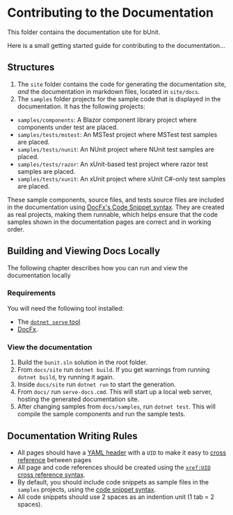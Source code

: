# Contributing to the Documentation

This folder contains the documentation site for bUnit.

Here is a small getting started guide for contributing to the documentation...

## Structures

1. The `site` folder contains the code for generating the documentation site, _and_ the documentation in markdown files, located in `site/docs`.
2. The `samples` folder projects for the sample code that is displayed in the documentation. It has the following projects:  
  - `samples/components`: A Blazor component library project where components under test are placed.
  - `samples/tests/mstest`: An MSTest project where MSTest test samples are placed.
  - `samples/tests/nunit`: An NUnit project where NUnit test samples are placed.
  - `samples/tests/razor`: An xUnit-based test project where razor test samples are placed.
  - `samples/tests/xunit`: An xUnit project where xUnit C#-only test samples are placed.
  
These sample components, source files, and tests source files are included in the documentation using [DocFx's Code Snippet syntax](https://dotnet.github.io/docfx/spec/docfx_flavored_markdown.html?tabs=tabid-1%2Ctabid-a#code-snippet). They are created as real projects, making them runnable, which helps ensure that the code samples shown in the documentation pages are correct and in working order.  

## Building and Viewing Docs Locally

The following chapter describes how you can run and view the documentation locally

### Requirements
You will need the following tool installed:
* The [`dotnet serve` tool](https://github.com/natemcmaster/dotnet-serve)
* [DocFx](https://dotnet.github.io/docfx/tutorial/docfx_getting_started).

### View the documentation

1. Build the `bunit.sln` solution in the root folder.
2. From `docs/site` run `dotnet build`. If you get warnings from running `dotnet build`, try running it again.
3. Inside `docs/site` run `dotnet run` to start the generation.
4. From `docs/` run `serve-docs.cmd`. This will start up a local web server, hosting the generated documentation site.
5. After changing samples from `docs/samples`, run `dotnet test`. This will compile the sample components and run the sample tests.

## Documentation Writing Rules

- All pages should have a [YAML header](https://dotnet.github.io/docfx/spec/docfx_flavored_markdown.html#yaml-header) with a `UID` to make it easy to [cross reference](https://dotnet.github.io/docfx/spec/docfx_flavored_markdown.html#cross-reference) between pages
- All page and code references should be created using the [`xref:UID` cross reference syntax](https://dotnet.github.io/docfx/tutorial/links_and_cross_references.html#using-cross-reference).
-   By default, you should include code snippets as sample files in the `samples` projects, using the [code snippet syntax](https://dotnet.github.io/docfx/spec/docfx_flavored_markdown.html#code-snippet).
- All code snippets should use 2 spaces as an indention unit (1 tab = 2 spaces).
